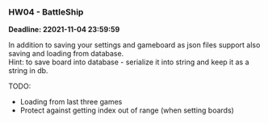 ### HW04 - BattleShip
**Deadline: 22021-11-04 23:59:59**

In addition to saving your settings and gameboard as json files support also saving and loading from database.  
Hint: to save board into database - serialize it into string and keep it as a string in db.

TODO:

- Loading from last three games
- Protect against getting index out of range (when setting boards)